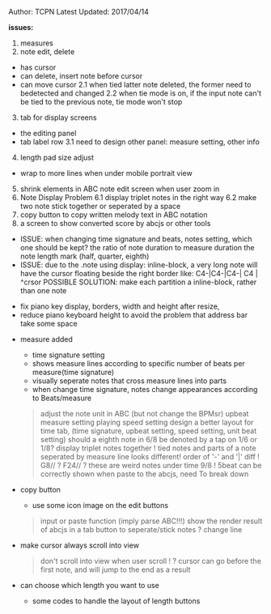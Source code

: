﻿Author: TCPN
Latest Updated: 2017/04/14

**issues:**
1. measures
2. note edit, delete
 - has cursor
 - can delete, insert note before cursor
 - can move cursor
 2.1 when tied latter note deleted, the former need to bedetected and changed
 2.2 when tie mode is on, if the input note can't be tied to the previous note, tie mode won't stop
3. tab for display screens 
 - the editing panel
 - tab label row
 3.1 need to design other panel: measure setting, other info
4. length pad size adjust
 - wrap to more lines when under mobile portrait view
5. shrink elements in ABC note edit screen when user zoom in
6. Note Display Problem
 6.1 display triplet notes in the right way
 6.2 make two note stick together or seperated by a space
7. copy button to copy written melody text in ABC notation
8. a screen to show converted score by abcjs or other tools

* ISSUE: when changing time signature and beats, notes setting, which one should be kept?
    the ratio of note duration to measure duration
	the note length mark (half, quarter, eighth)
* ISSUE: due to the .note using display: inline-block, a very long note will have the
	cursor floating beside the right border
	like:
	C4-|C4-|C4-|
	C4          |
	            ^crsor
	POSSIBLE SOLUTION:
		make each partition a inline-block, rather than one note

- fix piano key display, borders, width and height after resize, 
- reduce piano keyboard height to avoid the problem that address bar take some space

+ measure added
  + time signature setting
  + shows measure lines according to specific number of beats per measure(time signature)
  + visually seperate notes that cross measure lines into parts
  + when change time signature, notes change appearances according to Beats/measure
  > adjust the note unit in ABC (but not change the BPMsr)
  > upbeat measure setting
  > playing speed setting
  > design a better layout for time tab, (time signature, upbeat setting, speed setting, unit beat setting)
  > should a eighth note in 6/8 be denoted by a tap on 1/6 or 1/8?
  > display triplet notes together
  ! tied notes and parts of a note seperated by measure line looks different! order of '-' and '|' diff
  ! G8// ? F24// ? these are weird notes under time 9/8
  ! 5beat can be correctly shown when paste to the abcjs, need To break down
  
  
+ copy button
  * use some icon image on the edit buttons
  > input or paste function (imply parse ABC!!!)
  > show the render result of abcjs in a tab
  > button to seperate/stick notes
  > ? change line

+ make cursor always scroll into view
  > don't scroll into view when user scroll
  ! ? cursor can go before the first note, and will jump to the end as a result
  
+ can choose which length you want to use
  + some codes to handle the layout of length buttons

